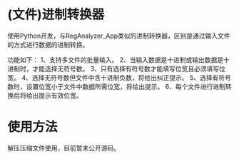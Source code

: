 # (文件)进制转换器
使用Python开发，与RegAnalyzer_App类似的进制转换器，区别是通过输入文件的方式进行数据的进制转换。

功能如下：
1、支持多文件的批量输入。
2、当输入数据是十进制或输出数据是十进制时，才能选择无符号数。
3、只有选择有符号数才能填写位宽且必须填写位宽。
4、选择无符号数但文件中含十进制负数，将给出纠正提示。
5、选择有符号数时，设置位宽小于文件中数据所需位宽，将给出提示。
6、每个文件进行进制转换后将给出提示有效位宽。

# 使用方法
解压压缩文件使用，目前暂未公开源码。
